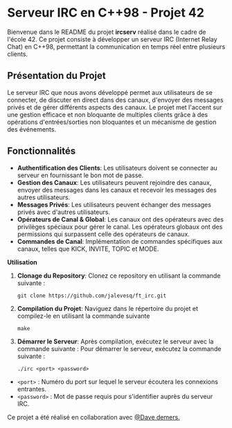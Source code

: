 # Serveur IRC en C++98 - Projet 42

Bienvenue dans le README du projet **ircserv** réalisé dans le cadre de l'école 42. Ce projet consiste à développer un serveur IRC (Internet Relay Chat) en C++98, permettant la communication en temps réel entre plusieurs clients.

## Présentation du Projet

Le serveur IRC que nous avons développé permet aux utilisateurs de se connecter, de discuter en direct dans des canaux, d'envoyer des messages privés et de gérer différents aspects des canaux. Le projet met l'accent sur une gestion efficace et non bloquante de multiples clients grâce à des opérations d'entrées/sorties non bloquantes et un mécanisme de gestion des événements.

## Fonctionnalités

- **Authentification des Clients**: Les utilisateurs doivent se connecter au serveur en fournissant le bon mot de passe.
- **Gestion des Canaux**: Les utilisateurs peuvent rejoindre des canaux, envoyer des messages dans les canaux et recevoir les messages des autres utilisateurs.
- **Messages Privés**: Les utilisateurs peuvent échanger des messages privés avec d'autres utilisateurs.
- **Opérateurs de Canal & Global**: Les canaux ont des opérateurs avec des privilèges spéciaux pour gérer le canal. Les opérateurs globaux ont des permissions qui surpassent celle des opérateurs de canaux.
- **Commandes de Canal**: Implémentation de commandes spécifiques aux canaux, telles que KICK, INVITE, TOPIC et MODE.

**Utilisation**

1. **Clonage du Repository**:
   Clonez ce repository en utilisant la commande suivante :
   ```shell
   git clone https://github.com/jalevesq/ft_irc.git

2. **Compilation du Projet**:
Naviguez dans le répertoire du projet et compilez-le en utilisant la commande suivante 
   ```shell
   make

3. **Démarrer le Serveur**:
Après compilation, exécutez le serveur avec la commande suivante :
Pour démarrer le serveur, exécutez la commande suivante :
   ```shell
   ./irc <port> <password>

- `<port>` : Numéro du port sur lequel le serveur écoutera les connexions entrantes.
- `<password>` : Mot de passe requis pour s'identifier auprès du serveur IRC.

Ce projet a été réalisé en collaboration avec [@Dave demers.](https://github.com/Producks)

